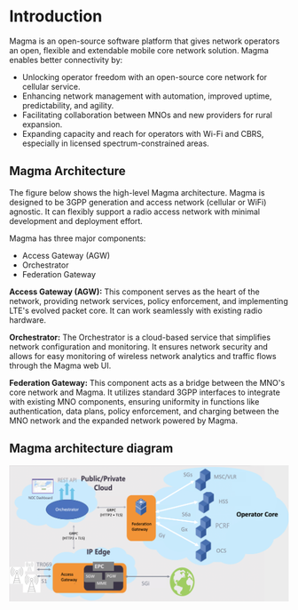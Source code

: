 # Introduction

Magma is an open-source software platform that gives network operators an open, flexible and extendable mobile core network solution. Magma enables better connectivity by:

- Unlocking operator freedom with an open-source core network for cellular service.
- Enhancing network management with automation, improved uptime, predictability, and agility.
- Facilitating collaboration between MNOs and new providers for rural expansion.
- Expanding capacity and reach for operators with Wi-Fi and CBRS, especially in licensed spectrum-constrained areas.

## Magma Architecture
The figure below shows the high-level Magma architecture. Magma is designed to be 3GPP generation and access network (cellular or WiFi) agnostic. It can flexibly support a radio access network with minimal development and deployment effort.

Magma has three major components:

- Access Gateway (AGW)
- Orchestrator
- Federation Gateway

**Access Gateway (AGW):** This component serves as the heart of the network, providing network services, policy enforcement, and implementing LTE's evolved packet core. It can work seamlessly with existing radio hardware.

**Orchestrator:** The Orchestrator is a cloud-based service that simplifies network configuration and monitoring. It ensures network security and allows for easy monitoring of wireless network analytics and traffic flows through the Magma web UI.

**Federation Gateway:** This component acts as a bridge between the MNO's core network and Magma. It utilizes standard 3GPP interfaces to integrate with existing MNO components, ensuring uniformity in functions like authentication, data plans, policy enforcement, and charging between the MNO network and the expanded network powered by Magma.

## Magma architecture diagram

![Text](docs/images/magma_overview.png)

